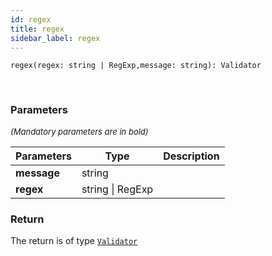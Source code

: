 ```yaml
---
id: regex
title: regex
sidebar_label: regex
---
```


```tsx
regex(regex: string | RegExp,message: string): Validator
```
<br/>



### Parameters

<font size="2"><i>(Mandatory parameters are in bold)</i></font>

| Parameters | Type | Description |
| --------- | ---- | ----------- |
| **message** | string |  |
| **regex** | string \| RegExp |  |


### Return



The return is of type <code>[Validator](/framework-api/types/Validator.md)</code>
